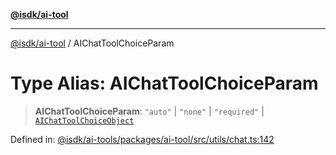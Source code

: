 [**@isdk/ai-tool**](../README.md)

***

[@isdk/ai-tool](../globals.md) / AIChatToolChoiceParam

# Type Alias: AIChatToolChoiceParam

> **AIChatToolChoiceParam**: `"auto"` \| `"none"` \| `"required"` \| [`AIChatToolChoiceObject`](../interfaces/AIChatToolChoiceObject.md)

Defined in: [@isdk/ai-tools/packages/ai-tool/src/utils/chat.ts:142](https://github.com/isdk/ai-tool.js/blob/209a87173b5eabb2f81db6ea9a6784f34c24e271/src/utils/chat.ts#L142)
